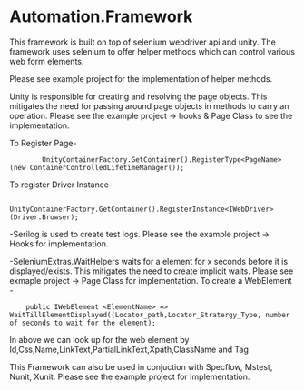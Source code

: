 # Automation.Framework

This framework is built on top of selenium webdriver api and unity. The framework uses selenium to offer helper methods which can control 
various web form elements. 

Please see example project for the implementation of helper methods. 

Unity is responsible for creating and resolving the page objects. This mitigates the need for passing around page objects in methods to 
carry an operation. Please see the example project -> hooks & Page Class to see the implementation. 

To Register Page-

            UnityContainerFactory.GetContainer().RegisterType<PageName>(new ContainerControlledLifetimeManager());
            
To register Driver Instance-

            UnityContainerFactory.GetContainer().RegisterInstance<IWebDriver>(Driver.Browser);

-Serilog is used to create test logs. Please see the example project -> Hooks for implementation. 

-SeleniumExtras.WaitHelpers waits for a element for x seconds before it is displayed/exists. This mitigates the need to create implicit waits. Please see exmaple project -> Page Class for implementation. 
To create a WebElement -

        public IWebElement <ElementName> => WaitTillElementDisplayed((Locator_path,Locator_Stratergy_Type, number of seconds to wait for the element); 
In above we can look up for the web element by Id,Css,Name,LinkText,PartialLinkText,Xpath,ClassName and Tag


This Framework can also be used in conjuction with Specflow, Mstest, Nunit, Xunit. Please see the example project for Implementation.  
